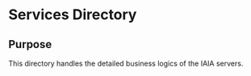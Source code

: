 # Services Directory

## Purpose 
This directory handles the detailed business logics of the IAIA servers. 